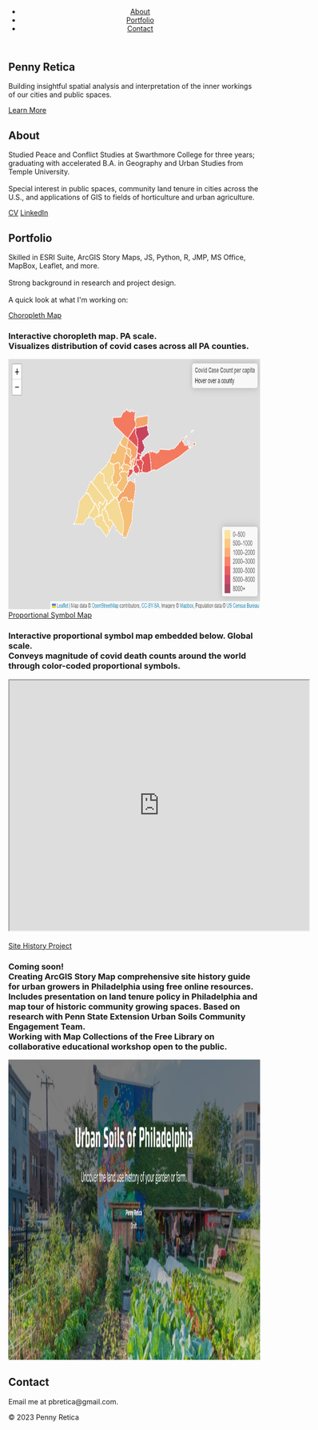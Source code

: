 
<html>
  <head>
    <title>Penny Retica</title>
    <link rel="stylesheet" href="style.css">
  </head>
  <body>
    <header>
      <nav>
        <ul>
          <li><a href="#about">About</a></li>
          <li><a href="#portfolio">Portfolio</a></li>
          <li><a href="#contact">Contact</a></li>
        </ul>
      </nav>
    </header>
    <main>
      <section class="hero">
        <h1>Penny Retica</h1>
        <p>Building insightful spatial analysis and interpretation of the inner workings of our cities and public spaces.</p>
        <a href="#about" class="button">Learn More</a>
      </section>
      <section class="about">
        <h2>About</h2>
        <p>Studied Peace and Conflict Studies at Swarthmore College for three years; graduating with accelerated B.A. in Geography and Urban Studies from Temple University. <br> <br> Special interest in public spaces, community land tenure in cities across the U.S., and applications of GIS to fields of horticulture and urban agriculture.</p>
        <a href="https://pbretica.github.io/Retica_2023CV.pdf" class="button2">CV</a>
        <a href="https://www.linkedin.com/in/penny-retica/" class="button2">LinkedIn</a>
      </section>
      <section class="portfolio">
        <h2>Portfolio</h2>
        <p> Skilled in ESRI Suite, ArcGIS Story Maps, JS, Python, R, JMP, MS Office, MapBox, Leaflet, and more. <br> <br> Strong background in research and project design. <br> <br>
        A quick look at what I'm working on: </p>
        <a href="https://pbretica.github.io/choropleth/" class="button2">Choropleth Map</a> <br> 
        <h3>Interactive choropleth map. PA scale. <br> Visualizes distribution of covid cases across all PA counties.</h3>
        <img src="covidcases.png" alt="Choropleth map of PA covid cases by county" width="700" height="500">
        <br> <a href="https://pbretica.github.io/worldcoviddeaths/" class="button2">Proportional Symbol Map</a> <br>
        <h3> Interactive proportional symbol map <b> embedded below</b>. Global scale. <br> Conveys magnitude of covid death counts around the world through color-coded proportional symbols. </h3>
        <iframe src="https://pbretica.github.io/worldcoviddeaths/" height="500" width="600"></iframe> <br> <br>
        <a href="" class="button2">Site History Project</a> <br>
        <h3> Coming soon! <br> 
        Creating ArcGIS Story Map comprehensive site history guide for urban growers in Philadelphia using free online resources. <br> Includes presentation on land tenure policy in Philadelphia and map tour of historic community growing spaces. Based on research with Penn State Extension Urban Soils Community Engagement Team. <br> Working with Map Collections of the Free Library on collaborative educational workshop open to the public. </h3>
        <img src="urbansoils.png" alt="Title page of urban soils project" width="1000" height="600">
      </section>
      <section class="contact">
        <h2>Contact</h2>
        <p>Email me at pbretica@gmail.com. </p>
      </section>
    </main>
    <footer>
      <p>&copy; 2023 Penny Retica</p>
    </footer>
  </body>
</html>
